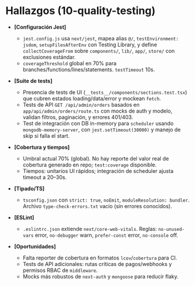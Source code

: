 # Hallazgos (10-quality-testing)

- **[Configuración Jest]**
  - `jest.config.js` usa `next/jest`, mapea alias `@/`, `testEnvironment: jsdom`, `setupFilesAfterEnv` con Testing Library, y define `collectCoverageFrom` sobre `components/`, `lib/`, `app/`, `store/` con exclusiones estándar.
  - `coverageThreshold` global en 70% para branches/functions/lines/statements. `testTimeout` 10s.

- **[Suite de tests]**
  - Presencia de tests de UI (`__tests__/components/sections.test.tsx`) que cubren estados loading/data/error y mockean `fetch`.
  - Tests de API `GET /api/admin/orders` basados en `app/api/admin/orders/route.ts` con mocks de auth y modelo, validan filtros, paginación, y errores 401/403.
  - Test de integración con DB in-memory para `scheduler` usando `mongodb-memory-server`, con `jest.setTimeout(30000)` y manejo de skip si falla el start.

- **[Cobertura y tiempos]**
  - Umbral actual 70% (global). No hay reporte del valor real de cobertura generado en repo; `test:coverage` disponible.
  - Tiempos: unitarios UI rápidos; integración de scheduler ajusta timeout a 20–30s.

- **[Tipado/TS]**
  - `tsconfig.json` con `strict: true`, `noEmit`, `moduleResolution: bundler`. Archivo `type-check-errors.txt` vacío (sin errores conocidos).

- **[ESLint]**
  - `.eslintrc.json` extiende `next/core-web-vitals`. Reglas: `no-unused-vars` error, `no-debugger` warn, `prefer-const` error, `no-console` off.

- **[Oportunidades]**
  - Falta reporter de cobertura en formatos `lcov`/`cobertura` para CI.
  - Tests de API adicionales: rutas críticas de pagos/webhooks y permisos RBAC de `middleware`.
  - Mocks más robustos de `next-auth` y `mongoose` para reducir flaky.
